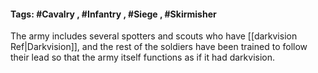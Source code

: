 #### Tags: #Cavalry , #Infantry , #Siege , #Skirmisher

The army includes several spotters and scouts who have [[darkvision Ref|Darkvision]], and the rest of the soldiers have been trained to follow their lead so that the army itself functions as if it had darkvision.